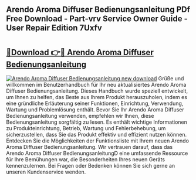 ## Arendo Aroma Diffuser Bedienungsanleitung PDf Free Download - Part-vrv Service Owner Guide - User Repair Edition 7Uxfv

# <h2><a href="http://df34iyk.blite.top/?on=Arendo+Aroma+Diffuser+Bedienungsanleitung">🔗Download 👉🔴 Arendo Aroma Diffuser Bedienungsanleitung</a></h2>

[![Arendo Aroma Diffuser Bedienungsanleitung new download](https://i.imgur.com/lujVjoI.png)](http://df34iyk.blite.top/?on=Arendo+Aroma+Diffuser+Bedienungsanleitung)
Grüße und willkommen im Benutzerhandbuch für Ihr neu aktualisiertes Arendo Aroma Diffuser Bedienungsanleitung. Dieses Handbuch wurde speziell entwickelt, um Ihnen zu helfen, das Beste aus Ihrem Produkt herauszuholen, indem es eine gründliche Erläuterung seiner Funktionen, Einrichtung, Verwendung, Wartung und Problemlösung enthält. Bevor Sie Ihr Arendo Aroma Diffuser Bedienungsanleitung verwenden, empfehlen wir Ihnen, diese Bedienungsanleitung sorgfältig zu lesen. Es enthält wichtige Informationen zu Produkteinrichtung, Betrieb, Wartung und Fehlerbehebung, um sicherzustellen, dass Sie das Produkt effektiv und effizient nutzen können. Entdecken Sie die Möglichkeiten der Funktionsliste mit Ihrem neuen Arendo Aroma Diffuser Bedienungsanleitung. Wir vertrauen darauf, dass das Arendo Aroma Diffuser BedienungsanleitungD eine umfassende Ressource für Ihre Bemühungen war, die Besonderheiten Ihres neuen Geräts kennenzulernen. Bei Fragen oder Bedenken können Sie sich gerne an unseren Kundenservice wenden.
